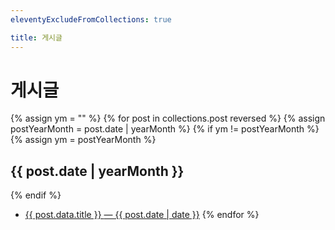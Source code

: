 ```yaml
---
eleventyExcludeFromCollections: true

title: 게시글
---
```


# 게시글

{% assign ym = "" %}
{% for post in collections.post reversed %}
{% assign postYearMonth = post.date | yearMonth %}
{% if ym != postYearMonth %}
{% assign ym = postYearMonth %}
## {{ post.date | yearMonth }}
{% endif %}
* <a href="{{ post.url }}"> {{ post.data.title }} <time>— {{ post.date | date }}</time></a>
{% endfor %}
